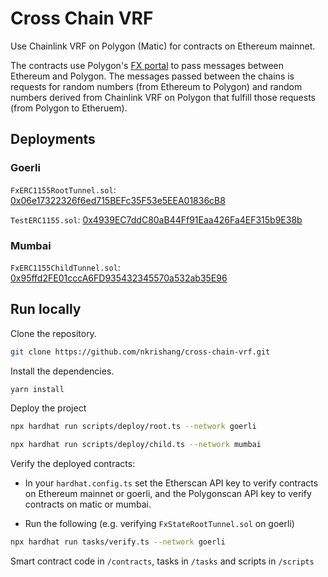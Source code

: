 # Cross Chain VRF

Use Chainlink VRF on Polygon (Matic) for contracts on Ethereum mainnet.

The contracts use Polygon's [FX portal](https://github.com/fx-portal/contracts) to pass messages between Ethereum and Polygon. The messages passed between the chains is requests for random numbers (from Ethereum to Polygon) and random numbers derived from Chainlink VRF on Polygon that fulfill those requests (from Polygon to Etheruem).

## Deployments

### Goerli
`FxERC1155RootTunnel.sol`: [0x06e17322326f6ed715BEFc35F53e5EEA01836cB8](https://goerli.etherscan.io/address/0x06e17322326f6ed715BEFc35F53e5EEA01836cB8#code)

`TestERC1155.sol`: [0x4939EC7ddC80aB44Ff91Eaa426Fa4EF315b9E38b](https://goerli.etherscan.io/address/0x4939EC7ddC80aB44Ff91Eaa426Fa4EF315b9E38b#code)

### Mumbai
`FxERC1155ChildTunnel.sol`: [0x95ffd2FE01cccA6FD935432345570a532ab35E96](https://mumbai.polygonscan.com/address/0x95ffd2FE01cccA6FD935432345570a532ab35E96#code)

## Run locally

Clone the repository.

```bash
git clone https://github.com/nkrishang/cross-chain-vrf.git
```

Install the dependencies. 

```bash
yarn install
```

Deploy the project

```bash
npx hardhat run scripts/deploy/root.ts --network goerli
```

```bash
npx hardhat run scripts/deploy/child.ts --network mumbai
```

Verify the deployed contracts:

- In your `hardhat.config.ts` set the Etherscan API key to verify contracts on Ethereum mainnet or goerli, and the Polygonscan API key
to verify contracts on matic or mumbai.

- Run the following (e.g. verifying `FxStateRootTunnel.sol` on goerli)

```bash
npx hardhat run tasks/verify.ts --network goerli
```

Smart contract code in `/contracts`, tasks in `/tasks` and scripts in `/scripts`
